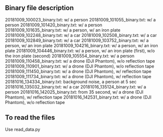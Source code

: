 ## Binary file description

20181009_100023_binary.txt: w/ a person
20181009_101055_binary.txt: w/ a person
20181009_101420_binary.txt: w/ a person
20181009_101635_binary.txt: w/ a person, w/ an iron plate
20181009_102248_binary.txt: w/ a car
20181009_102508_binary.txt: w/ a car
20181009_102849_binary.txt: w/ a car
20181009_103752_binary.txt: w/ a person, w/ an iron plate
20181009_104216_binary.txt: w/ a person, w/ an iron plate
20181009_104446_binary.txt: w/ a person, w/ an iron plate (first), w/o the iron plate (second)
20181009_105554_binary.txt: w/ a person
20181009_110458_binary.txt: w/ a drone (DJI Phantom), w/o reflection tape
20181009_110901_binary.txt: w/ a drone (DJI Phantom), w/o reflection tape
20181009_111450_binary.txt: w/ a drone (DJI Phantom), w/ reflection tape
20181009_111734_binary.txt: w/ a drone (DJI Phantom), w/ reflection tape
20181016_134334_binary.txt: background noise, a person at 5 sec
20181016_135032_binary.txt: w/ a car
20181016_135124_binary.txt: w/ a person
20181016_142025_binary.txt: from 35 second, w/ a drone (DJI Phantom), w/ reflection tape
20181016_142531_binary.txt: w/ a drone (DJI Phantom), w/o reflection tape

## To read the files

Use read_data.py
